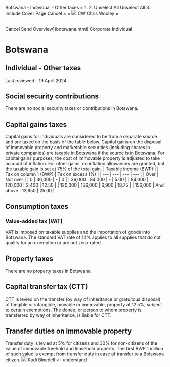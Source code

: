 Botswana - Individual - Other taxes
×
1.
2.
Unselect All
Unselect All
3.
Include Cover Page
Cancel
×
×
![](-/media/world-wide-tax-summaries/attachments/global---chris-wooley.ashx%3Frev=ac5e5f3223b34096b1afc2a6009c7320&revision=ac5e5f32-23b3-4096-b1af-c2a6009c7320&hash=859B7ADC84DC2CBEC9760E9E6EE7DE6D0A8BFCDF)
CW
Chris Wooley
×
######
Cancel
Send
Overview](botswana.html)
Corporate
Individual
# Botswana
## Individual - Other taxes
Last reviewed - 19 April 2024
## Social security contributions
There are no social security taxes or contributions in Botswana.
## Capital gains taxes
Capital gains for individuals are considered to be from a separate source and are taxed on the basis of the table below.
Capital gains on the disposal of immovable property and marketable securities (including shares in private companies) are taxable in Botswana if the source is in Botswana. For capital gains purposes, the cost of immovable property is adjusted to take account of inflation. For other gains, no inflation allowances are granted, but the taxable gain is set at 75% of the total gain.
| Taxable income (BWP) | | Tax on column 1 (BWP) | Tax on excess (%) |
| --- | --- | --- | --- |
| Over | Not over |
| 0 | 36,000 | - | 0 |
| 36,000 | 84,000 | - | 5.00 |
| 84,000 | 120,000 | 2,400 | 12.50 |
| 120,000 | 156,000 | 6,900 | 18.75 |
| 156,000 | And above | 13,650 | 25.00 |
## Consumption taxes
### Value-added tax (VAT)
VAT is imposed on taxable supplies and the importation of goods into Botswana. The standard VAT rate of 14% applies to all supplies that do not qualify for an exemption or are not zero-rated.
## Property taxes
There are no property taxes in Botswana.
## Capital transfer tax (CTT)
CTT is levied on the transfer (by way of inheritance or gratuitous disposal) of tangible or intangible, movable or immovable, property at 12.5%, subject to certain exemptions. The donee, or person to whom property is transferred by way of inheritance, is liable for CTT.
## Transfer duties on immovable property
Transfer duty is levied at 5% for citizens and 30% for non-citizens of the value of immovable freehold and leasehold property. The first BWP 1 million of such value is exempt from transfer duty in case of transfer to a Botswana citizen.
![](-/media/world-wide-tax-summaries/botswanarudi-binedellbotswana--rudi-binedellpng20210728101045697.ashx%3Frev=9d78a083b9174eb4b4857f1d66ea450b&revision=9d78a083-b917-4eb4-b485-7f1d66ea450b&hash=20556006CF8ED9A612279B1D6C04097141477E75)
Rudi Binedell
×
I understand
